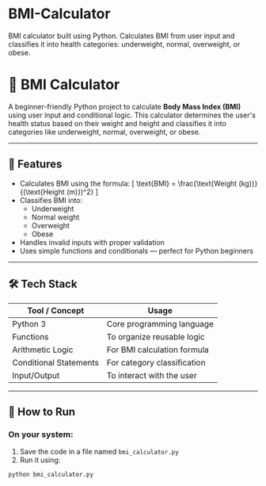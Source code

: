 # BMI-Calculator
BMI calculator built using Python. Calculates BMI from user input and classifies it into health categories: underweight, normal, overweight, or obese.


# 🧮 BMI Calculator

A beginner-friendly Python project to calculate **Body Mass Index (BMI)** using user input and conditional logic. This calculator determines the user's health status based on their weight and height and classifies it into categories like underweight, normal, overweight, or obese.

---

## 📌 Features

- Calculates BMI using the formula:
  \[
  \text{BMI} = \frac{\text{Weight (kg)}}{(\text{Height (m)})^2}
  \]
- Classifies BMI into:
  - Underweight
  - Normal weight
  - Overweight
  - Obese
- Handles invalid inputs with proper validation
- Uses simple functions and conditionals — perfect for Python beginners

---

## 🛠 Tech Stack

| Tool / Concept      | Usage                            |
|---------------------|----------------------------------|
| Python 3            | Core programming language        |
| Functions           | To organize reusable logic       |
| Arithmetic Logic    | For BMI calculation formula      |
| Conditional Statements | For category classification  |
| Input/Output        | To interact with the user        |

---

## 🚀 How to Run

### On your system:
1. Save the code in a file named `bmi_calculator.py`
2. Run it using:
```bash
python bmi_calculator.py
